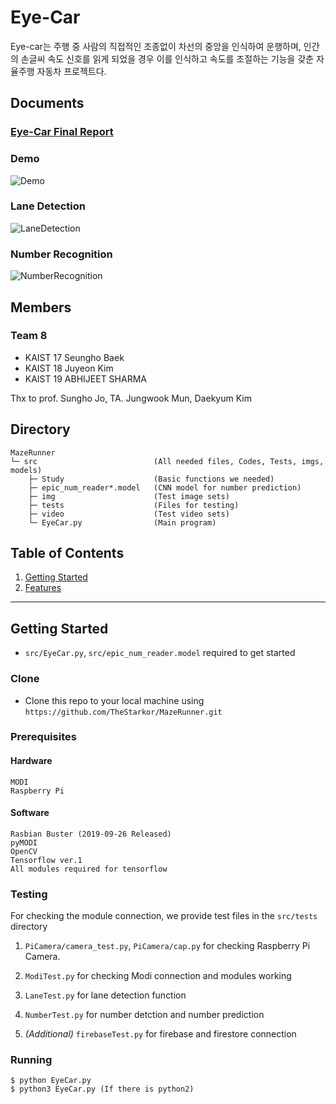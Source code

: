 # Eye-Car
Eye-car는 주행 중 사람의 직접적인 조종없이 차선의 중앙을 인식하여 운행하며, 인간의 손글씨 속도 신호를 읽게 되었을 경우 이를 인식하고 속도를 조절하는 기능을 갖춘 자율주행 자동차 프로젝트다.

## Documents
### [Eye-Car Final Report](https://docs.google.com/document/d/1Pd1ApwdkshFOSEoRoL0Al_gcqtSfRtKXIdYn5p_j0cE/edit?usp=sharing)

### Demo
![Demo](https://user-images.githubusercontent.com/45455072/71264599-c754c500-2387-11ea-87bd-64846ea6d787.gif)

### Lane Detection
![LaneDetection](https://user-images.githubusercontent.com/45455072/71264729-0f73e780-2388-11ea-8522-8014d6b1c63c.PNG)
### Number Recognition
![NumberRecognition](https://user-images.githubusercontent.com/45455072/71264769-20245d80-2388-11ea-85fa-8edde4e8e3dd.PNG)

## Members
### Team 8
- KAIST 17 Seungho Baek
- KAIST 18 Juyeon Kim
- KAIST 19 ABHIJEET SHARMA  

Thx to prof. Sungho Jo, TA. Jungwook Mun, Daekyum Kim


## Directory
```
MazeRunner
└─ src                          (All needed files, Codes, Tests, imgs, models)
    ├─ Study                    (Basic functions we needed)
    ├─ epic_num_reader*.model   (CNN model for number prediction)
    ├─ img                      (Test image sets)
    ├─ tests                    (Files for testing)
    ├─ video                    (Test video sets)
    └─ EyeCar.py                (Main program)
```

## Table of Contents
1. [Getting Started](#getting-started)
2. [Features](#features)

---

## Getting Started
- `src/EyeCar.py`, `src/epic_num_reader.model` required to get started

### Clone
- Clone this repo to your local machine using `https://github.com/TheStarkor/MazeRunner.git`

### Prerequisites
#### Hardware
```
MODI
Raspberry Pi
```
#### Software
```
Rasbian Buster (2019-09-26 Released)
pyMODI
OpenCV
Tensorflow ver.1
All modules required for tensorflow
```

### Testing
For checking the module connection, we provide test files in the `src/tests` directory
1. `PiCamera/camera_test.py`, `PiCamera/cap.py` for checking Raspberry Pi Camera.

2. `ModiTest.py` for checking Modi connection and modules working

3. `LaneTest.py` for lane detection function

4. `NumberTest.py` for number detction and number prediction

5. *(Additional)* `firebaseTest.py` for firebase and firestore connection

### Running
```
$ python EyeCar.py
$ python3 EyeCar.py (If there is python2)
```